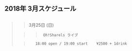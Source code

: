 ##  2018年 3月スケジュール
>>
>>
##
##
##
##
##
##
##
##
##
##
##
##
##
##
##
##
##
>>
>>
>>>
>>
>>>
>>
>>
>>>
>>
>>>
>>>
>>>
>>
>>
>>
>>
>>			
>>				
>>
> 
>
>
>
>
>

>
>
>> 
> 
>
>				
>
>
>
>
>>     
>
>
>
> 
> 				
>
>
>
>>>
>
>>>
>
>
>
>
>
>
>
>
>
>
>
>>>
>
>
>
>
> 
>>  3月25日 (日)
>>
>>>
>>				
>>         
>
>
>
>
>
>
>>>      Oh!Sharels ライブ     
>
>>
>
>
>>>
>
>>          
>
>
>>
>
>>          
>
>
>>
>
>
>>
>>          
>
>>
>>     
>
>>          
>
>
>
>
>
>
>
>
>
>>        18:00 open / 19:00 start    ¥2500 + 1drink
>
>
>
>
>
>
>
>
>


